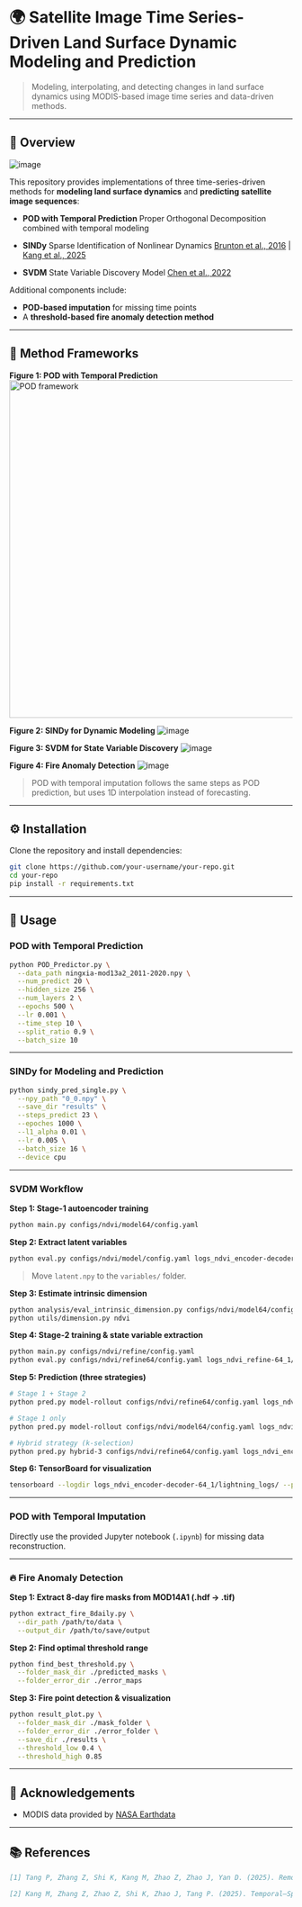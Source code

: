 # 🌍 **Satellite Image Time Series-Driven Land Surface Dynamic Modeling and Prediction**

> Modeling, interpolating, and detecting changes in land surface dynamics using MODIS-based image time series and data-driven methods.

---

## 📖 Overview

![image](Fig/overall%20framework.png)

This repository provides implementations of three time-series-driven methods for **modeling land surface dynamics** and **predicting satellite image sequences**:

* **POD with Temporal Prediction**
  Proper Orthogonal Decomposition combined with temporal modeling

* **SINDy**
  Sparse Identification of Nonlinear Dynamics
  [Brunton et al., 2016](https://pnas.org/doi/full/10.1073/pnas.1517384113) | [Kang et al., 2025](https://www.mdpi.com/2072-4292/17/7/1211)

* **SVDM**
  State Variable Discovery Model
  [Chen et al., 2022](https://www.nature.com/articles/s43588-022-00281-6)

Additional components include:

* **POD-based imputation** for missing time points
* A **threshold-based fire anomaly detection method**

---

## 🧩 Method Frameworks

**Figure 1: POD with Temporal Prediction**
<img src="Fig/pod_with_temporal_prediction.png" alt="POD framework" width="600"/>

**Figure 2: SINDy for Dynamic Modeling**
![image](Fig/sindy.png)

**Figure 3: SVDM for State Variable Discovery**
![image](Fig/SVDM.png)

**Figure 4: Fire Anomaly Detection**
![image](Fig/anomoly_detection.png)

> POD with temporal imputation follows the same steps as POD prediction, but uses 1D interpolation instead of forecasting.

---

## ⚙️ Installation

Clone the repository and install dependencies:

```bash
git clone https://github.com/your-username/your-repo.git
cd your-repo
pip install -r requirements.txt
```

---

## 🚀 Usage

### POD with Temporal Prediction

```bash
python POD_Predictor.py \
  --data_path ningxia-mod13a2_2011-2020.npy \
  --num_predict 20 \
  --hidden_size 256 \
  --num_layers 2 \
  --epochs 500 \
  --lr 0.001 \
  --time_step 10 \
  --split_ratio 0.9 \
  --batch_size 10
```

---

### SINDy for Modeling and Prediction

```bash
python sindy_pred_single.py \
  --npy_path "0_0.npy" \
  --save_dir "results" \
  --steps_predict 23 \
  --epoches 1000 \
  --l1_alpha 0.01 \
  --lr 0.005 \
  --batch_size 16 \
  --device cpu
```

---

### SVDM Workflow

**Step 1: Stage-1 autoencoder training**

```bash
python main.py configs/ndvi/model64/config.yaml
```

**Step 2: Extract latent variables**

```bash
python eval.py configs/ndvi/model/config.yaml logs_ndvi_encoder-decoder-64_1/lightning_logs/checkpoints NA eval-train NA
```

> Move `latent.npy` to the `variables/` folder.

**Step 3: Estimate intrinsic dimension**

```bash
python analysis/eval_intrinsic_dimension.py configs/ndvi/model64/config.yaml model-latent NA
python utils/dimension.py ndvi
```

**Step 4: Stage-2 training & state variable extraction**

```bash
python main.py configs/ndvi/refine/config.yaml
python eval.py configs/ndvi/refine64/config.yaml logs_ndvi_refine-64_1/lightning_logs/checkpoints logs_ndvi_encoder-decoder-64_1/lightning_logs/checkpoints eval-refine-train NA
```

**Step 5: Prediction (three strategies)**

```bash
# Stage 1 + Stage 2
python pred.py model-rollout configs/ndvi/refine64/config.yaml logs_ndvi_encoder-decoder-64_1/lightning_logs/checkpoints logs_ndvi_refine-64_1/lightning_logs/checkpoints NA 22

# Stage 1 only
python pred.py model-rollout configs/ndvi/model64/config.yaml logs_ndvi_encoder-decoder-64_1/lightning_logs/checkpoints NA NA 22

# Hybrid strategy (k-selection)
python pred.py hybrid-3 configs/ndvi/refine64/config.yaml logs_ndvi_encoder-decoder-64_1/lightning_logs/checkpoints logs_ndvi_refine-64_1/lightning_logs/checkpoints NA 22
```

**Step 6: TensorBoard for visualization**

```bash
tensorboard --logdir logs_ndvi_encoder-decoder-64_1/lightning_logs/ --port 6006
```

---

### POD with Temporal Imputation

Directly use the provided Jupyter notebook (`.ipynb`) for missing data reconstruction.

---

### 🔥 Fire Anomaly Detection

**Step 1: Extract 8-day fire masks from MOD14A1 (.hdf → .tif)**

```bash
python extract_fire_8daily.py \
  --dir_path /path/to/data \
  --output_dir /path/to/save/output
```

**Step 2: Find optimal threshold range**

```bash
python find_best_threshold.py \
  --folder_mask_dir ./predicted_masks \
  --folder_error_dir ./error_maps
```

**Step 3: Fire point detection & visualization**

```bash
python result_plot.py \
  --folder_mask_dir ./mask_folder \
  --folder_error_dir ./error_folder \
  --save_dir ./results \
  --threshold_low 0.4 \
  --threshold_high 0.85
```

---

## 🙏 Acknowledgements

* MODIS data provided by [NASA Earthdata](https://earthdata.nasa.gov/)

---

## 📚 References

```bibtex
[1] Tang P, Zhang Z, Shi K, Kang M, Zhao Z, Zhao J, Yan D. (2025). Remote Sensing Time Series Driven Modeling of Land Surface Dynamics. National Remote Sensing Bulletin, XX(X): 1–23. DOI: 10.11834/jrs.20254372.

[2] Kang M, Zhang Z, Zhao Z, Shi K, Zhao J, Tang P. (2025). Temporal–Spatial Partial Differential Equation Modeling of Land Cover Dynamics via Satellite Image Time Series and Sparse Regression. Remote Sens. 17(7), 1211. https://doi.org/10.3390/rs17071211
```
